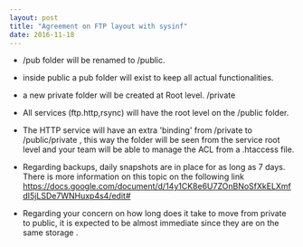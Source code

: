 ```yaml
---
layout: post
title: "Agreement on FTP layout with sysinf"
date: 2016-11-18
---
```


- <ROOT>/pub folder will be renamed to <ROOT>/public.
- inside public a pub folder will exist to keep all actual functionalities.
- a new private folder will be created at Root level. <ROOT>/private
- All services (ftp.http,rsync) will have the root level on the <ROOT>/public
folder.
- The HTTP service will have an extra 'binding' from <ROOT>/private to
<ROOT>/public/private , this way the folder will be seen from the service root
level and your team will be able to manage the ACL from a .htaccess file.

- Regarding backups, daily snapshots are in place for as long as 7 days. There
is more information on this topic on the following link
https://docs.google.com/document/d/14y1CK8e6U7ZOnBNoSfXkELXmfdI5jLSDe7WNHuxp4s4/edit#

- Regarding your concern on how long does it take to move from private to
public, it is expected to be almost immediate since they are on the same
storage .

